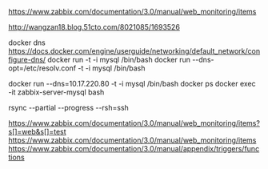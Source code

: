https://www.zabbix.com/documentation/3.0/manual/web_monitoring/items

http://wangzan18.blog.51cto.com/8021085/1693526

docker dns
https://docs.docker.com/engine/userguide/networking/default_network/configure-dns/
docker run  -t -i mysql /bin/bash
docker run --dns-opt=/etc/resolv.conf -t -i mysql /bin/bash

docker run --dns=10.17.220.80 -t -i mysql /bin/bash
docker ps
docker exec -it zabbix-server-mysql bash



rsync --partial --progress --rsh=ssh

https://www.zabbix.com/documentation/3.0/manual/web_monitoring/items?s[]=web&s[]=test
https://www.zabbix.com/documentation/3.0/manual/web_monitoring/items
https://www.zabbix.com/documentation/3.0/manual/appendix/triggers/functions

